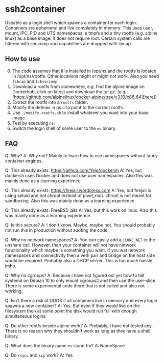ssh2container
=============

Useable as a login shell which spawns a container for each login. Containers are ephemeral and live completely in memory.
This uses user, mount, IPC, PID and UTS namespaces, a tmpfs and a tiny rootfs (e.g. alpine linux) as a base image. It does not require root.
Certain system calls are filtered with seccomp and capabilities are dropped with libcap.


How to use
----------

0. The code assumes that it is installed in /opt/ns and the rootfs is located in /opt/ns/rootfs. Other locations might or might not work. Also you need `libcap` and `libseccomp`.
1. Download a rootfs from somewhere, e.g. find the alpine image on Dockerhub, click on latest and download the tar.gz. (e.g. [https://github.com/alpinelinux/docker-alpine/tree/v3.10/x86_64][here])
2. Extract the rootfs into a `rootfs` folder.
3. Modify the defines in ns.c to point to the correct rootfs.
4. Use `./modify-rootfs.sh` to install whatever you want into your base image.
5. Test by executing `ns`.
6. Switch the login shell of some user to the `ns` binary.


FAQ
---

Q: Why?
A: Why not? Mainly to learn how to use namespaces without fancy container engines.

Q: This already exists: https://github.com/Yelp/dockersh
A: Yes, but dockersh uses Docker and does not use user namespaces. Also this was mainly done as a learning experience.

Q: This already exists: https://firejail.wordpress.com
A: Yes, but firejail is using setuid and not chroot instead of pivot\_root. chroot is not meant for sandboxing. Also this was mainly done as a learning experience.

Q: This already exists: FreeBSD jails
A: Yes, but this work on linux. Also this was mainly done as a learning experience.

Q: Is this secure?
A: I don't know. Maybe, maybe not. You should probably not run this in production without audting the code.

Q: Why no network namespaces?
A: You can easily add a `CLONE_NET` to the unshare call. However, then your container will not have network functionality which maybe is something you want. If you wat network namespaces and connectivity then a veth pair and bridge on the host side would be required. Probably also a DHCP server. This is too much hassle imho.

Q: Why no cgroups?
A: Because I have not figured out yet how to tell systemd on Debian 10 to only mount cgroups2 and then use the user-slice. There is some experimental code there that is not called and also not working.

Q: Isn't there a risk of DDOS if all containers live in memory and every login spawns a new container?
A: Yes. But even if they would live on the filesystem then at some point the disk would run full with enough simultaneous logins.

Q: Do other rootfs beside alpine work?
A: Probably, I have not tested any. There is no reason why they shouldn't work as long as they have a shell binary.

Q: What does the binary name `ns` stand for?
A: NameSpace.

Q: Do `rsync` and `scp` work?
A: Yes.

